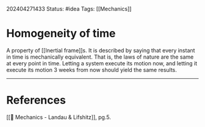 202404271433
Status: #idea
Tags: [[Mechanics]]

# Homogeneity of time

A property of [[Inertial frame]]s. It is described by saying that every instant in time is mechanically equivalent. That is, the laws of nature are the same at every point in time. Letting a system execute its motion now, and letting it execute its motion 3 weeks from now should yield the same results. 


___
# References
[[📕 Mechanics - Landau & Lifshitz]], pg.5.
